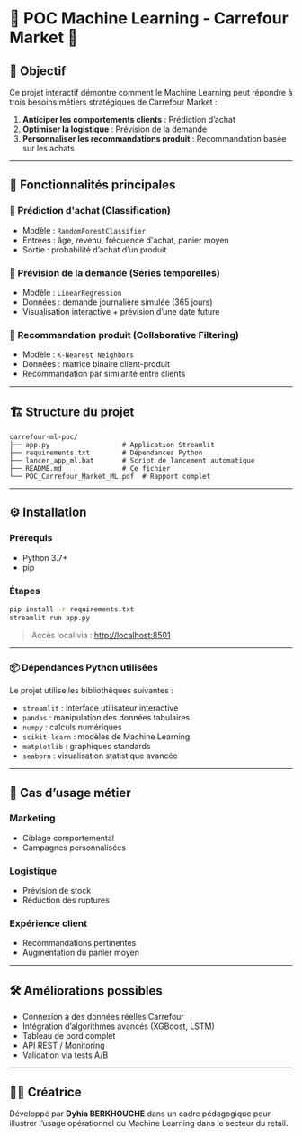 # 🧠 POC Machine Learning - Carrefour Market 🧠

## 📌 Objectif
Ce projet interactif démontre comment le Machine Learning peut répondre à trois besoins métiers stratégiques de Carrefour Market :
1. **Anticiper les comportements clients** : Prédiction d’achat
2. **Optimiser la logistique** : Prévision de la demande
3. **Personnaliser les recommandations produit** : Recommandation basée sur les achats

---

## 🚀 Fonctionnalités principales

### 🔹 Prédiction d'achat (Classification)
- Modèle : `RandomForestClassifier`
- Entrées : âge, revenu, fréquence d'achat, panier moyen
- Sortie : probabilité d’achat d’un produit

### 🔹 Prévision de la demande (Séries temporelles)
- Modèle : `LinearRegression`
- Données : demande journalière simulée (365 jours)
- Visualisation interactive + prévision d’une date future

### 🔹 Recommandation produit (Collaborative Filtering)
- Modèle : `K-Nearest Neighbors`
- Données : matrice binaire client-produit
- Recommandation par similarité entre clients

---

## 🏗️ Structure du projet

```
carrefour-ml-poc/
├── app.py                  # Application Streamlit
├── requirements.txt        # Dépendances Python
├── lancer_app_ml.bat       # Script de lancement automatique
├── README.md               # Ce fichier
└── POC_Carrefour_Market_ML.pdf  # Rapport complet
```

---

## ⚙️ Installation

### Prérequis
- Python 3.7+
- pip

### Étapes

```bash
pip install -r requirements.txt
streamlit run app.py
```

> Accès local via : [http://localhost:8501](http://localhost:8501)

---

### 📦 Dépendances Python utilisées

Le projet utilise les bibliothèques suivantes :

- `streamlit` : interface utilisateur interactive
- `pandas` : manipulation des données tabulaires
- `numpy` : calculs numériques
- `scikit-learn` : modèles de Machine Learning
- `matplotlib` : graphiques standards
- `seaborn` : visualisation statistique avancée


---

## 💼 Cas d’usage métier

### Marketing
- Ciblage comportemental
- Campagnes personnalisées

### Logistique
- Prévision de stock
- Réduction des ruptures

### Expérience client
- Recommandations pertinentes
- Augmentation du panier moyen

---

## 🛠️ Améliorations possibles
- Connexion à des données réelles Carrefour
- Intégration d’algorithmes avancés (XGBoost, LSTM)
- Tableau de bord complet
- API REST / Monitoring
- Validation via tests A/B

---

## 👩‍💻 Créatrice
Développé par **Dyhia BERKHOUCHE** dans un cadre pédagogique pour illustrer l’usage opérationnel du Machine Learning dans le secteur du retail.
